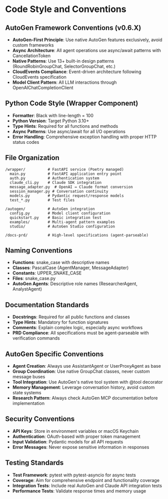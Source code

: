 # Code Style and Conventions

## AutoGen Framework Conventions (v0.6.X)
- **AutoGen-First Principle**: Use native AutoGen features exclusively, avoid custom frameworks
- **Async Architecture**: All agent operations use async/await patterns with CancellationToken
- **Native Patterns**: Use 13+ built-in design patterns (RoundRobinGroupChat, SelectorGroupChat, etc.)
- **CloudEvents Compliance**: Event-driven architecture following CloudEvents specification
- **Model Client Pattern**: All LLM interactions through OpenAIChatCompletionClient

## Python Code Style (Wrapper Component)
- **Formatter**: Black with line-length = 100
- **Python Version**: Target Python 3.10+
- **Type Hints**: Required for all functions and methods
- **Async Patterns**: Use async/await for all I/O operations
- **Error Handling**: Comprehensive exception handling with proper HTTP status codes

## File Organization
```
/wrapper/          # FastAPI service (Poetry managed)
  main.py          # FastAPI application entry point
  auth.py          # Authentication system
  claude_cli.py    # Claude SDK integration
  message_adapter.py  # OpenAI ↔ Claude format conversion
  session_manager.py # Conversation continuity
  models.py        # Pydantic request/response models
  test_*.py        # Test files

/autogen/          # AutoGen integration
  config.py        # Model client configuration
  quickstart.py    # Basic integration test
  examples/        # Multi-agent pattern examples
  studio/          # AutoGen Studio configuration

/docs-prd/         # High-level specifications (agent-parseable)
```

## Naming Conventions
- **Functions**: snake_case with descriptive names
- **Classes**: PascalCase (AgentManager, MessageAdapter)
- **Constants**: UPPER_SNAKE_CASE
- **Files**: snake_case.py
- **AutoGen Agents**: Descriptive role names (ResearcherAgent, AnalystAgent)

## Documentation Standards
- **Docstrings**: Required for all public functions and classes
- **Type Hints**: Mandatory for function signatures
- **Comments**: Explain complex logic, especially async workflows
- **PRD Compliance**: All specifications must be agent-parseable with verification commands

## AutoGen Specific Conventions
- **Agent Creation**: Always use AssistantAgent or UserProxyAgent as base
- **Group Coordination**: Use native GroupChat classes, never custom message buses
- **Tool Integration**: Use AutoGen's native tool system with @tool decorator
- **Memory Management**: Leverage conversation history, avoid custom state systems
- **Research Pattern**: Always check AutoGen MCP documentation before implementation

## Security Conventions
- **API Keys**: Store in environment variables or macOS Keychain
- **Authentication**: OAuth-based with proper token management
- **Input Validation**: Pydantic models for all API requests
- **Error Messages**: Never expose sensitive information in responses

## Testing Standards
- **Test Framework**: pytest with pytest-asyncio for async tests
- **Coverage**: Aim for comprehensive endpoint and functionality coverage
- **Integration Tests**: Include real AutoGen and Claude API integration tests
- **Performance Tests**: Validate response times and memory usage